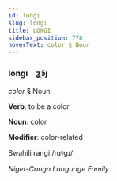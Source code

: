 ```yaml
---
id: longı
slug: longı
title: LONGI
sidebar_position: 778
hoverText: color § Noun
---
```


### longı&emsp;<span kind="abugida">ʓ̃ꜿȷ</span>

*color* **§** Noun

**Verb**: to be a color

**Noun**: color

**Modifier**: color-related

Swahili rangi /ɾɑᵑɡɪ/

*Niger-Congo Language Family*